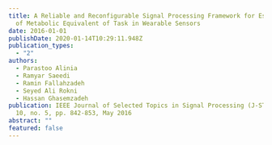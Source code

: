 ```yaml
---
title: A Reliable and Reconfigurable Signal Processing Framework for Estimation
  of Metabolic Equivalent of Task in Wearable Sensors
date: 2016-01-01
publishDate: 2020-01-14T10:29:11.948Z
publication_types:
  - "2"
authors:
  - Parastoo Alinia
  - Ramyar Saeedi
  - Ramin Fallahzadeh
  - Seyed Ali Rokni
  - Hassan Ghasemzadeh
publication: IEEE Journal of Selected Topics in Signal Processing (J-STSP), vol.
  10, no. 5, pp. 842-853, May 2016
abstract: ""
featured: false
---
```

